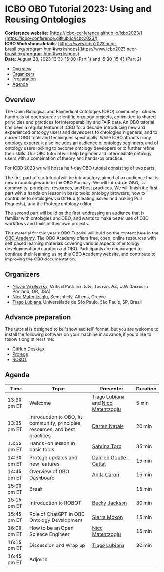 # ICBO OBO Tutorial 2023: Using and Reusing Ontologies

**Conference website:** [https://icbo-conference.github.io/icbo2023/](https://icbo-conference.github.io/icbo2023/)  
**ICBO Workshops details**: [https://www.icbo2023.ncor-brasil.org/program.html#workshops](https://www.icbo2023.ncor-brasil.org/program.html#workshops)    
**Date**: August 28, 2023 13:30-15:00	(Part 1) and 15:30-15:45 (Part 2) 


- [Overview](#overview)
- [Organizers](#organizers)
- [Preparation](#preparation)
- [Agenda](#agenda)

<a name="overview"></a>

## Overview

The Open Biological and Biomedical Ontologies (OBO) community includes hundreds of open source scientific ontology projects, 
committed to shared principles and practices for interoperability and FAIR data. An OBO tutorial has been a regular feature of ICBO for a decade, introducing new and experienced ontology users and developers to ontologies in general, and to current OBO tools and techniques specifically. While ICBO attracts many ontology experts, it also includes an audience of ontology beginners, and of ontology users looking to become ontology developers or to further refine their skills. Our OBO tutorial will help beginner and intermediate ontology users with a combination of theory and hands-on practice.

For ICBO 2023 we will host a half-day OBO tutorial consisting of two parts.

The first part of our tutorial will be introductory, aimed at an audience that is new to ontologies and to the OBO Foundry. 
We will introduce OBO, its community, principles, resources, and best practices. 
We will finish the first part with a hands-on lesson in basic tools: ontology browsers, how to contribute to ontologies via 
GitHub (creating issues and making Pull Requests), and the Protege ontology editor.

The second part will build on the first, addressing an audience that is familiar with ontologies and OBO, and wants to make better use of 
OBO workflows and tools in their own projects. 

This material for this year's OBO Tutorial will build on the content here in the [OBO Academy](https://oboacademy.github.io/obook/). 
The OBO Academy offers free, open, online resources with self paced learning materials covering various aspects of ontology development and 
curation and OBO. Participants are encouraged to continue their learning using this OBO Academy website, and contribute to improving the 
OBO documentation.

<a name="organizers"></a>

## Organizers

- [Nicole Vasilevsky](https://orcid.org/0000-0001-5208-3432), Critical Path Institute, Tucson, AZ, USA (Based in Portland, OR, USA)
- [Nico Matentzoglu](https://orcid.org/0000-0002-7356-1779), Semanticly, Athens, Greece
- [Tiago Lubiana](https://orcid.org/0000-0003-2473-2313), Universidade de São Paulo, São Paulo, SP, Brazil

<a name="preparation"></a>

## Advance preparation

The tutorial is designed to be 'show and tell' format, but you are welcome to install the following software on your machine in advance, if you'd like to follow along in real time:  

- [GitHub Desktop](https://oboacademy.github.io/obook/reference/github-desktop/)
- [Protege](https://oboacademy.github.io/obook/howto/install-protege/)
- [ROBOT](http://robot.obolibrary.org/)

<a name="agenda"></a>

## Agenda

| Time | Topic | Presenter | Duration |
| ----------- | ---- | ---- | ---- |
| 13:30 pm ET  | Welcome | [Tiago Lubiana](https://orcid.org/0000-0003-2473-2313) and [Nico Matentzoglu](https://orcid.org/0000-0002-7356-1779) | 5 min |
| 13:35 pm ET | Introduction to OBO, its community, principles, resources, and best practices | [Darren Natale](https://orcid.org/0000-0001-5809-9523) | 20 min |
| 13:55 pm ET | Hands-on lesson in basic tools | [Sabrina Toro](https://orcid.org/0000-0002-4142-7153) | 35 min |
| 14:30 pm ET | Protege updates and new features | [Damien Goutte-Gattat](https://orcid.org/0000-0002-6095-8718) | 15 min |
| 14:45 pm ET | Overview of OBO Dashboard | [Anita Caron](https://orcid.org/0000-0002-6523-4866) | 15 min |
| 15:00 pm ET | Break | | 15 min |
| 15:15 pm ET | Introduction to ROBOT | [Becky Jackson](https://orcid.org/0000-0003-4871-5569) | 30 min |
| 15:45 pm ET | Role of ChatGPT in OBO Ontology Development  | [Sierra Moxon](https://orcid.org/0000-0002-7356-1779) | 15 min |
| 16:00 pm ET | How to be an Open Science Engineer | [Nico Matentzoglu](https://orcid.org/0000-0002-7356-1779)  | 15 min |
| 16:15 pm ET | Discussion and Wrap up | [Tiago Lubiana](https://orcid.org/0000-0003-2473-2313) | 30 min |
| 16:45 pm ET | Adjourn |

